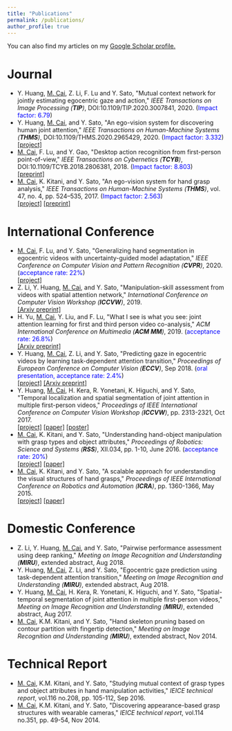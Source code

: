 ```yaml
---
title: "Publications"
permalink: /publications/
author_profile: true
---
```


You can also find my articles on my <u><a href="https://scholar.google.com/citations?user=lmUOLU8AAAAJ&hl=ja" target="_blank">
Google Scholar profile</a>.</u>

Journal
======
* Y. Huang, <u>M. Cai</u>, Z. Li, F. Lu and Y. Sato, &quot;Mutual context network for jointly estimating egocentric gaze and action,&quot; <i>IEEE Transactions
on Image Processing (**TIP**)</i>, DOI:10.1109/TIP.2020.3007841, 2020. (<font color="blue">Impact factor: 6.79</font>)
* Y. Huang, <u>M. Cai</u>, and Y. Sato, &quot;An ego-vision system for discovering human joint attention,&quot; <i>IEEE Transactions
on Human-Machine Systems (**THMS**)</i>, DOI:10.1109/THMS.2020.2965429, 2020. (<font color="blue">Impact factor: 3.332</font>)  
[[project]](https://cai-mj.github.io/project/joint_attention_discovery)
* <u>M. Cai</u>, F. Lu, and Y. Gao, &quot;Desktop action recognition from first-person point-of-view,&quot; <i>IEEE Transactions on Cybernetics (**TCYB**)</i>, DOI:10.1109/TCYB.2018.2806381, 2018. (<font color="blue">Impact factor: 8.803</font>)   
[[preprint]](/files/CLG_TCYB2018.pdf)
* <u>M. Cai</u>, K. Kitani, and Y. Sato, &quot;An ego-vision system for hand grasp analysis,&quot; <i>IEEE Transactions
on Human-Machine Systems (**THMS**)</i>, vol. 47, no. 4, pp. 524–535, 2017. (<font color="blue">Impact factor: 2.563</font>)  
[[project]](https://cai-mj.github.io/project/visual_grasp_analysis)
[[preprint]](/files/CKS_THMS2017.pdf)

International Conference
======
* <u>M. Cai</u>, F. Lu, and Y. Sato, &quot;Generalizing hand segmentation in egocentric videos with uncertainty-guided model adaptation,&quot; <i>IEEE Conference on Computer Vision and Pattern Recognition (**CVPR**)</i>, 2020. (<font color="blue">acceptance rate: 22%</font>)  
[[project]](https://cai-mj.github.io/project/egocentric_hand_segmentation)
* Z. Li, Y. Huang, <u>M. Cai</u>, and Y. Sato, &quot;Manipulation-skill assessment from videos with spatial attention network,&quot; <i>International Conference on Computer Vision Workshop (**ICCVW**)</i>, 2019.  
[[Arxiv preprint]](https://arxiv.org/abs/1901.02579)
* H. Yu, <u>M. Cai</u>, Y. Liu, and F. Lu, &quot;What I see is what you see: joint attention learning for first and third person video co-analysis,&quot; <i>ACM International Conference on Multimedia (**ACM MM**)</i>, 2019. (<font color="blue">acceptance rate: 26.8%</font>)  
[[Arxiv preprint]](https://arxiv.org/abs/1904.07424)
* Y. Huang, <u>M. Cai</u>, Z. Li, and Y. Sato, &quot;Predicting gaze in egocentric videos by learning task-dependent attention transition,&quot; <i>Proceedings of European Conference on Computer Vision (**ECCV**)</i>, Sep 2018. (<font color="blue">oral presentation, acceptance rate: 2.4%</font>)  
[[project]](https://cai-mj.github.io/project/egocentric_gaze_prediction)
[[Arxiv preprint]](/files/HCLS_eccv_arxiv2018.pdf)
* Y. Huang, <u>M. Cai</u>, H. Kera, R. Yonetani, K. Higuchi, and Y. Sato, &quot;Temporal localization and spatial segmentation of joint attention in multiple first-person videos,&quot; <i>Proceedings of IEEE International Conference on Computer Vision Workshop (**ICCVW**)</i>, pp. 2313-2321, Oct 2017.  
[[project]](https://cai-mj.github.io/project/joint_attention_discovery)
[[paper]](/files/HC_ICCVW2017.pdf)
[[poster]](/files/HC_ICCVW2017_poster.pdf)
* <u>M. Cai</u>, K. Kitani, and Y. Sato, &quot;Understanding hand-object manipulation with grasp types and object attributes,&quot; <i>Proceedings of Robotics: Science and Systems (**RSS**)</i>, XII.034, pp. 1-10, June 2016. (<font color="blue">acceptance rate: 20%</font>)  
[[project]](https://cai-mj.github.io/project/hand_manipulation_understanding)
[[paper]](/files/CKS_RSS2016.pdf)
* <u>M. Cai</u>, K. Kitani, and Y. Sato, &quot;A scalable approach for understanding the visual structures of hand grasps,&quot; <i>Proceedings of IEEE International Conference on Robotics and Automation (**ICRA**)</i>, pp. 1360-1366, May 2015.  
[[project]](https://cai-mj.github.io/project/visual_grasp_analysis)
[[paper]](/files/CKS_ICRA2015.pdf)

Domestic Conference
======
* Z. Li, Y. Huang, <u>M. Cai</u>, and Y. Sato, &quot;Pairwise performance assessment using deep ranking,&quot; <i>Meeting on Image Recognition and Understanding (**MIRU**)</i>, extended abstract, Aug 2018.
* Y. Huang, <u>M. Cai</u>, Z. Li, and Y. Sato, &quot;Egocentric gaze prediction using task-dependent attention transition,&quot; <i>Meeting on Image Recognition and Understanding (**MIRU**)</i>, extended abstract, Aug 2018.
* Y. Huang, <u>M. Cai</u>, H. Kera, R. Yonetani, K. Higuchi, and Y. Sato, &quot;Spatial-temporal segmentation of joint attention in multiple first-person videos,&quot; <i>Meeting on Image Recognition and Understanding (**MIRU**)</i>, extended abstract, Aug 2017.
* <u>M. Cai</u>, K.M. Kitani, and Y. Sato, &quot;Hand skeleton pruning based on contour partition with fingertip
detection,&quot; <i>Meeting on Image Recognition and Understanding (**MIRU**)</i>, extended abstract, Nov 2014.

Technical Report
======
* <u>M. Cai</u>, K.M. Kitani, and Y. Sato, &quot;Studying mutual context of grasp types and object attributes in hand manipulation activities,&quot; <i>IEICE technical report</i>, vol.116 no.208, pp. 105-112, Sep 2016.
* <u>M. Cai</u>, K.M. Kitani, and Y. Sato, &quot;Discovering appearance-based grasp structures with wearable cameras,&quot; <i>IEICE technical report</i>, vol.114 no.351, pp. 49-54, Nov 2014.
